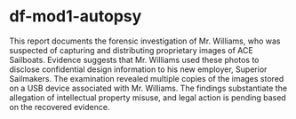 # df-mod1-autopsy

This report documents the forensic investigation of Mr. Williams, who was suspected of capturing and distributing proprietary images of ACE Sailboats. Evidence suggests that Mr. Williams used these photos to disclose confidential design information to his new employer, Superior Sailmakers. The examination revealed multiple copies of the images stored on a USB device associated with Mr. Williams. The findings substantiate the allegation of intellectual property misuse, and legal action is pending based on the recovered evidence.
